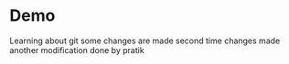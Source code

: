 # Demo
Learning about git
some changes are made
second time changes made
another modification done by pratik
